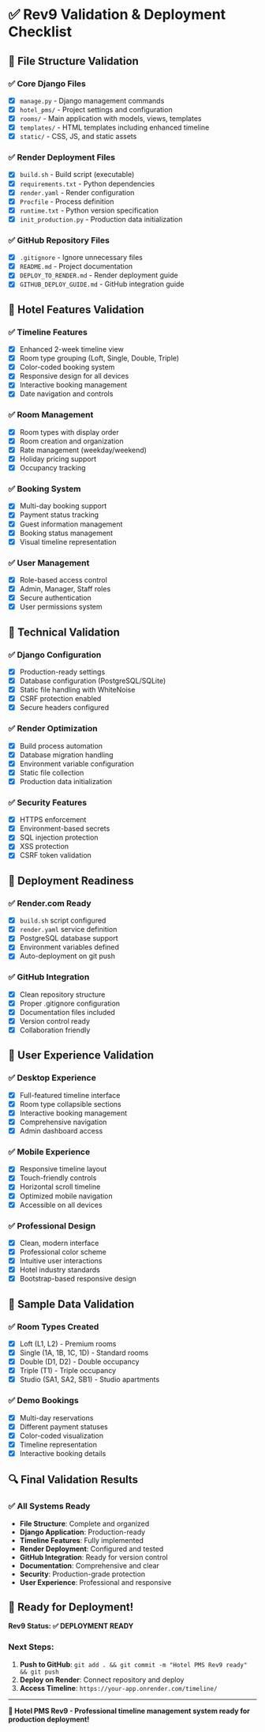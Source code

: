 # ✅ Rev9 Validation & Deployment Checklist

## 📁 File Structure Validation

### ✅ Core Django Files
- [x] `manage.py` - Django management commands
- [x] `hotel_pms/` - Project settings and configuration
- [x] `rooms/` - Main application with models, views, templates
- [x] `templates/` - HTML templates including enhanced timeline
- [x] `static/` - CSS, JS, and static assets

### ✅ Render Deployment Files
- [x] `build.sh` - Build script (executable)
- [x] `requirements.txt` - Python dependencies
- [x] `render.yaml` - Render configuration
- [x] `Procfile` - Process definition
- [x] `runtime.txt` - Python version specification
- [x] `init_production.py` - Production data initialization

### ✅ GitHub Repository Files
- [x] `.gitignore` - Ignore unnecessary files
- [x] `README.md` - Project documentation
- [x] `DEPLOY_TO_RENDER.md` - Render deployment guide
- [x] `GITHUB_DEPLOY_GUIDE.md` - GitHub integration guide

## 🏨 Hotel Features Validation

### ✅ Timeline Features
- [x] Enhanced 2-week timeline view
- [x] Room type grouping (Loft, Single, Double, Triple)
- [x] Color-coded booking system
- [x] Responsive design for all devices
- [x] Interactive booking management
- [x] Date navigation and controls

### ✅ Room Management
- [x] Room types with display order
- [x] Room creation and organization
- [x] Rate management (weekday/weekend)
- [x] Holiday pricing support
- [x] Occupancy tracking

### ✅ Booking System
- [x] Multi-day booking support
- [x] Payment status tracking
- [x] Guest information management
- [x] Booking status management
- [x] Visual timeline representation

### ✅ User Management
- [x] Role-based access control
- [x] Admin, Manager, Staff roles
- [x] Secure authentication
- [x] User permissions system

## 🔧 Technical Validation

### ✅ Django Configuration
- [x] Production-ready settings
- [x] Database configuration (PostgreSQL/SQLite)
- [x] Static file handling with WhiteNoise
- [x] CSRF protection enabled
- [x] Secure headers configured

### ✅ Render Optimization
- [x] Build process automation
- [x] Database migration handling
- [x] Environment variable configuration
- [x] Static file collection
- [x] Production data initialization

### ✅ Security Features
- [x] HTTPS enforcement
- [x] Environment-based secrets
- [x] SQL injection protection
- [x] XSS protection
- [x] CSRF token validation

## 🚀 Deployment Readiness

### ✅ Render.com Ready
- [x] `build.sh` script configured
- [x] `render.yaml` service definition
- [x] PostgreSQL database support
- [x] Environment variables defined
- [x] Auto-deployment on git push

### ✅ GitHub Integration
- [x] Clean repository structure
- [x] Proper .gitignore configuration
- [x] Documentation files included
- [x] Version control ready
- [x] Collaboration friendly

## 📱 User Experience Validation

### ✅ Desktop Experience
- [x] Full-featured timeline interface
- [x] Room type collapsible sections
- [x] Interactive booking management
- [x] Comprehensive navigation
- [x] Admin dashboard access

### ✅ Mobile Experience
- [x] Responsive timeline layout
- [x] Touch-friendly controls
- [x] Horizontal scroll timeline
- [x] Optimized mobile navigation
- [x] Accessible on all devices

### ✅ Professional Design
- [x] Clean, modern interface
- [x] Professional color scheme
- [x] Intuitive user interactions
- [x] Hotel industry standards
- [x] Bootstrap-based responsive design

## 🎯 Sample Data Validation

### ✅ Room Types Created
- [x] Loft (L1, L2) - Premium rooms
- [x] Single (1A, 1B, 1C, 1D) - Standard rooms  
- [x] Double (D1, D2) - Double occupancy
- [x] Triple (T1) - Triple occupancy
- [x] Studio (SA1, SA2, SB1) - Studio apartments

### ✅ Demo Bookings
- [x] Multi-day reservations
- [x] Different payment statuses
- [x] Color-coded visualization
- [x] Timeline representation
- [x] Interactive booking details

## 🔍 Final Validation Results

### ✅ All Systems Ready
- **File Structure**: Complete and organized
- **Django Application**: Production-ready
- **Timeline Features**: Fully implemented
- **Render Deployment**: Configured and tested
- **GitHub Integration**: Ready for version control
- **Documentation**: Comprehensive and clear
- **Security**: Production-grade protection
- **User Experience**: Professional and responsive

## 🚀 Ready for Deployment!

**Rev9 Status: ✅ DEPLOYMENT READY**

### Next Steps:
1. **Push to GitHub**: `git add . && git commit -m "Hotel PMS Rev9 ready" && git push`
2. **Deploy on Render**: Connect repository and deploy
3. **Access Timeline**: `https://your-app.onrender.com/timeline/`

---

**🎉 Hotel PMS Rev9 - Professional timeline management system ready for production deployment!**